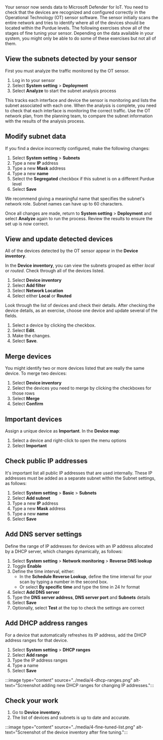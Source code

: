 Your sensor now sends data to Microsoft Defender for IoT. You need to check that the devices are recognized and configured correctly in the Operational Technology (OT) sensor software. The sensor initially scans the entire network and tries to identify where all of the devices should be located within the Purdue levels.
The following exercises show all of the stages of fine tuning your sensor. Depending on the data available in your system, you might only be able to do some of these exercises but not all of them.

## View the subnets detected by your sensor

First you must analyze the traffic monitored by the OT sensor.

1. Log in to your sensor
1. Select **System setting** > **Deployment**
1. Select **Analyze** to start the subnet analysis process

This tracks each interface and device the sensor is monitoring and lists the subnet associated with each one. When the analysis is complete, you need to check that each interface is monitoring the correct traffic. Use the OT network plan, from the planning team, to compare the subnet information with the results of the analysis process.

## Modify subnet data

If you find a device incorrectly configured, make the following changes:

1. Select **System setting** > **Subnets**
1. Type a new **IP** address
1. Type a new **Mask** address
1. Type a new **name**
1. Select the **Segregated** checkbox if this subnet is on a different Purdue level
1. Select **Save**

We recommend giving a meaningful name that specifies the subnet's network role. Subnet names can have up to 60 characters.

Once all changes are made, return to **System setting** > **Deployment** and select **Analyze** again to run the process. Review the results to ensure the set up is now correct.  

## View and update detected devices

All of the devices detected by the OT sensor appear in the **Device inventory**.

In the **Device inventory**, you can view the subnets grouped as either *local* or *routed*. Check through all of the devices listed.

1. Select **Device inventory**
1. Select **Add filter**
1. Select **Network Location**
1. Select either **Local** or **Routed**

Look through the list of devices and check their details. After checking the device details, as an exercise, choose one device and update several of the fields.

1. Select a device by clicking the checkbox.
1. Select **Edit**.
1. Make the changes.
1. Select **Save**.

## Merge devices

You might identify two or more devices listed that are really the same device. To merge two devices:

1. Select **Device inventory**
1. Select the devices you need to merge by clicking the checkboxes for those rows
1. Select **Merge**
1. Select **Confirm**

## Important devices

Assign a unique device as **Important**. In the **Device map**:

1. Select a device and right-click to open the menu options
1. Select **Important**

## Check public IP addresses

It's important list all public IP addresses that are used internally. These IP addresses must be added as a separate subnet within the Subnet settings, as follows:

1. Select **System setting** > **Basic** > **Subnets**
1. Select **Add subnet**
1. Type a new **IP** address
1. Type a new **Mask** address
1. Type a new **name**
1. Select **Save**

## Add DNS server settings

Define the range of IP addresses for devices with an IP address allocated by a DHCP server, which changes dynamically, as follows:

1. Select **System setting** > **Network monitoring** > **Reverse DNS lookup**
1. Toggle **Enable**
1. Define the time interval, either:
    - In the **Schedule Reverse Lookup**, define the time interval for your scan by typing a number in the second box.
    - Or select **By specific time** and type the time in 24 hr format
1. Select **Add DNS server**
1. Type the **DNS server address**, **DNS server port** and **Subnets** details
1. Select **Save**
1. Optionally, select **Test** at the top to check the settings are correct

## Add DHCP address ranges

For a device that automatically refreshes its IP address, add the DHCP address ranges for that device.

1. Select **System setting** > **DHCP ranges**
1. Select **Add range**
1. Type the IP address ranges
1. Type a name
1. Select **Save**

:::image type="content" source="../media/4-dhcp-ranges.png" alt-text="Screenshot adding new DHCP ranges for changing IP addresses.":::

## Check your work

1. Go to **Device inventory**.
1. The list of devices and subnets is up to date and accurate.

:::image type="content" source="../media/4-fine-tuned-list.png" alt-text="Screenshot of the device inventory after fine tuning.":::
